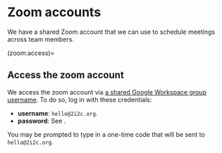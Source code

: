 # Zoom accounts

We have a shared Zoom account that we can use to schedule meetings across team members.

(zoom:access)=
## Access the zoom account

We access the zoom account via [a shared Google Workspace group username](google-workspace.md).
To do so, log in with these credentials:

- **username**: `hello@2i2c.org`.
- **password**: See [](account:bitwarden).

You may be prompted to type in a one-time code that will be sent to `hello@2i2c.org`.
